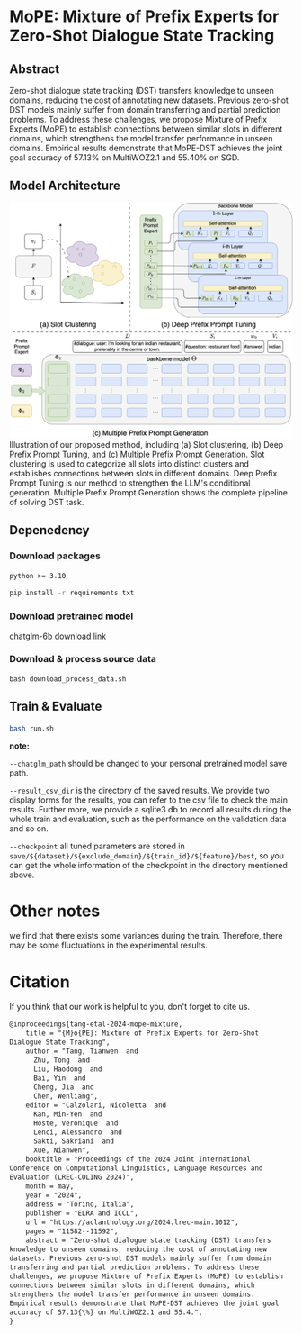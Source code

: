# MoPE: Mixture of Prefix Experts for Zero-Shot Dialogue State Tracking

## Abstract

Zero-shot dialogue state tracking (DST) transfers knowledge to unseen domains, reducing the cost of annotating new datasets. Previous zero-shot DST models mainly suffer from domain transferring and partial prediction problems. To address these challenges, we propose Mixture of Prefix Experts (MoPE) to establish connections between similar slots in different domains, which strengthens the model transfer performance in unseen domains. Empirical results demonstrate that MoPE-DST achieves the joint goal accuracy of 57.13% on MultiWOZ2.1 and 55.40% on SGD.

## Model Architecture

![](./img/structure.png)
Illustration of our proposed method, including (a) Slot clustering, (b) Deep Prefix Prompt Tuning, and (c) Multiple
Prefix Prompt Generation. Slot clustering is used to categorize all slots into distinct clusters and establishes
connections between slots in different domains. Deep Prefix Prompt Tuning is our method to strengthen the LLM's
conditional generation. Multiple Prefix Prompt Generation shows the complete pipeline of solving DST task.

## Depenedency

### Download packages

`python >= 3.10`

```bash
pip install -r requirements.txt
```

### Download pretrained model

[chatglm-6b download link](https://huggingface.co/THUDM/chatglm-6b)

### Download & process source data

```shell
bash download_process_data.sh
```
## Train & Evaluate

```bash
bash run.sh
```

**note:** 

`--chatglm_path` should be changed to your personal pretrained model save path.

`--result_csv_dir` is the directory of the saved results. We provide two display forms for the results, you can refer to the csv file to check the main results. Further more, we provide a sqlite3 db to record all results during the whole train and evaluation, such as the performance on the validation data and so on. 

`--checkpoint` all tuned parameters are stored in `save/${dataset}/${exclude_domain}/${train_id}/${feature}/best`, so you can get the whole information of the checkpoint in the directory mentioned above.


# Other notes

we find that there exists some variances during the train. Therefore, there may be some fluctuations in the experimental results.

# Citation

If you think that our work is helpful to you, don't forget to cite us.

```
@inproceedings{tang-etal-2024-mope-mixture,
    title = "{M}o{PE}: Mixture of Prefix Experts for Zero-Shot Dialogue State Tracking",
    author = "Tang, Tianwen  and
      Zhu, Tong  and
      Liu, Haodong  and
      Bai, Yin  and
      Cheng, Jia  and
      Chen, Wenliang",
    editor = "Calzolari, Nicoletta  and
      Kan, Min-Yen  and
      Hoste, Veronique  and
      Lenci, Alessandro  and
      Sakti, Sakriani  and
      Xue, Nianwen",
    booktitle = "Proceedings of the 2024 Joint International Conference on Computational Linguistics, Language Resources and Evaluation (LREC-COLING 2024)",
    month = may,
    year = "2024",
    address = "Torino, Italia",
    publisher = "ELRA and ICCL",
    url = "https://aclanthology.org/2024.lrec-main.1012",
    pages = "11582--11592",
    abstract = "Zero-shot dialogue state tracking (DST) transfers knowledge to unseen domains, reducing the cost of annotating new datasets. Previous zero-shot DST models mainly suffer from domain transferring and partial prediction problems. To address these challenges, we propose Mixture of Prefix Experts (MoPE) to establish connections between similar slots in different domains, which strengthens the model transfer performance in unseen domains. Empirical results demonstrate that MoPE-DST achieves the joint goal accuracy of 57.13{\%} on MultiWOZ2.1 and 55.4.",
}
```
